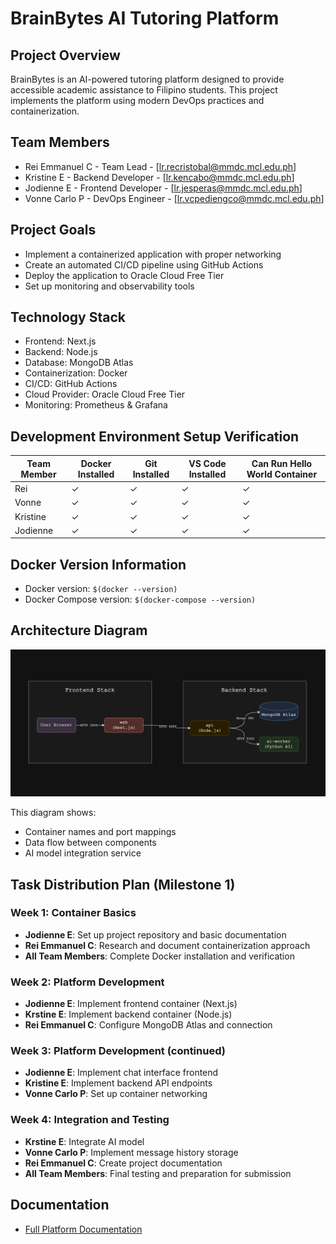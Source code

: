 # BrainBytes AI Tutoring Platform

## Project Overview
BrainBytes is an AI-powered tutoring platform designed to provide accessible academic
assistance to Filipino students. This project implements the platform using modern DevOps
practices and containerization.

## Team Members
- Rei Emmanuel C - Team Lead - [lr.recristobal@mmdc.mcl.edu.ph]
- Kristine E - Backend Developer - [lr.kencabo@mmdc.mcl.edu.ph]
- Jodienne E - Frontend Developer - [lr.jesperas@mmdc.mcl.edu.ph]
- Vonne Carlo P  - DevOps Engineer - [lr.vcpediengco@mmdc.mcl.edu.ph]

## Project Goals
- Implement a containerized application with proper networking
- Create an automated CI/CD pipeline using GitHub Actions
- Deploy the application to Oracle Cloud Free Tier
- Set up monitoring and observability tools

## Technology Stack
- Frontend: Next.js
- Backend: Node.js
- Database: MongoDB Atlas
- Containerization: Docker
- CI/CD: GitHub Actions
- Cloud Provider: Oracle Cloud Free Tier
- Monitoring: Prometheus & Grafana

## Development Environment Setup Verification
| Team Member      | Docker Installed | Git Installed | VS Code Installed | Can Run Hello World Container |
|------------------|------------------|---------------|-------------------|--------------------------------|
| Rei           | ✓                | ✓             | ✓                 | ✓                              |
| Vonne           | ✓                | ✓             | ✓                 | ✓                              |
| Kristine           | ✓                | ✓             | ✓                 | ✓                              |
| Jodienne           | ✓                | ✓             | ✓                 | ✓                              |

## Docker Version Information
- Docker version: `$(docker --version)`
- Docker Compose version: `$(docker-compose --version)`

## Architecture Diagram

![Containerized System Architecture](docs/architecture.png)

This diagram shows:
- Container names and port mappings
- Data flow between components
- AI model integration service

## Task Distribution Plan (Milestone 1)
### Week 1: Container Basics
- **Jodienne E**: Set up project repository and basic documentation  
- **Rei Emmanuel C**: Research and document containerization approach  
- **All Team Members**: Complete Docker installation and verification

### Week 2: Platform Development
- **Jodienne E**: Implement frontend container (Next.js)  
- **Krstine E**: Implement backend container (Node.js)  
- **Rei Emmanuel C**: Configure MongoDB Atlas and connection

### Week 3: Platform Development (continued)
- **Jodienne E**: Implement chat interface frontend  
- **Kristine E**: Implement backend API endpoints  
- **Vonne Carlo P**: Set up container networking

### Week 4: Integration and Testing
- **Krstine E**: Integrate AI model  
- **Vonne Carlo P**: Implement message history storage  
- **Rei Emmanuel C**: Create project documentation  
- **All Team Members**: Final testing and preparation for submission

## Documentation

- [Full Platform Documentation](./documentation.md)


